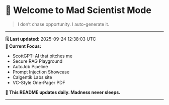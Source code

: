 # 🧪 Welcome to Mad Scientist Mode

> I don’t chase opportunity. I auto-generate it.

---

**🗓 Last updated:** 2025-09-24 12:38:03 UTC  
**🧠 Current Focus:**  
- ScottGPT: AI that pitches me  
- Secure RAG Playground  
- AutoJob Pipeline  
- Prompt Injection Showcase  
- Calgentik Labs site  
- VC-Style One-Pager PDF  

**🔁 This README updates daily. Madness never sleeps.**

---
